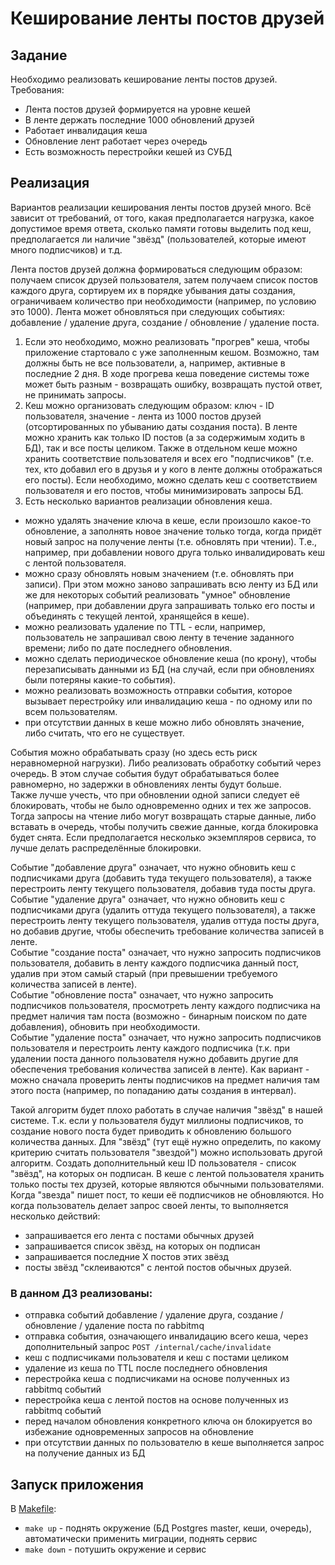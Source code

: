 # Кеширование ленты постов друзей

## Задание

Необходимо реализовать кеширование ленты постов друзей.
Требования:
- Лента постов друзей формируется на уровне кешей
- В ленте держать последние 1000 обновлений друзей
- Работает инвалидация кеша
- Обновление лент работает через очередь
- Есть возможность перестройки кешей из СУБД

## Реализация

Вариантов реализации кеширования ленты постов друзей много. Всё зависит от требований, от того, какая предполагается нагрузка, какое допустимое время ответа, сколько памяти готовы выделить под кеш, предполагается ли наличие "звёзд" (пользователей, которые имеют много подписчиков) и т.д.

Лента постов друзей должна формироваться следующим образом: получаем список друзей пользователя, затем получаем список постов каждого друга, сортируем их в порядке убывания даты создания, ограничиваем количество при необходимости (например, по условию это 1000). Лента может обновляться при следующих событиях: добавление / удаление друга, создание / обновление / удаление поста.

1) Если это необходимо, можно реализовать "прогрев" кеша, чтобы приложение стартовало с уже заполненным кешом. Возможно, там должны быть не все пользователи, а, например, активные в последние 2 дня. В ходе прогрева кеша поведение системы тоже может быть разным - возвращать ошибку, возвращать пустой ответ, не принимать запросы.  
2) Кеш можно организовать следующим образом: ключ - ID пользователя, значение - лента из 1000 постов друзей (отсортированных по убыванию даты создания поста). В ленте можно хранить как только ID постов (а за содержимым ходить в БД), так и все посты целиком. Также в отдельном кеше можно хранить соответствие пользователя и всех его "подписчиков" (т.е. тех, кто добавил его в друзья и у кого в ленте должны отображаться его посты). Если необходимо, можно сделать кеш с соответствием пользователя и его постов, чтобы минимизировать запросы БД.  
3) Есть несколько вариантов реализации обновления кеша.  
- можно удалять значение ключа в кеше, если произошло какое-то обновление, а заполнять новое значение только тогда, когда придёт новый запрос на получение ленты (т.е. обновлять при чтении). Т.е., например, при добавлении нового друга только инвалидировать кеш с лентой пользователя.  
- можно сразу обновлять новым значением (т.е. обновлять при записи). При этом можно заново запрашивать всю ленту из БД или же для некоторых событий реализовать "умное" обновление (например, при добавлении друга запрашивать только его посты и объединять с текущей лентой, хранящейся в кеше).  
- можно реализовать удаление по TTL - если, например, пользователь не запрашивал свою ленту в течение заданного времени; либо по дате последнего обновления.  
- можно сделать периодическое обновление кеша (по крону), чтобы перезаписывать данными из БД (на случай, если при обновлениях были потеряны какие-то события).  
- можно реализовать возможность отправки события, которое вызывает перестройку или инвалидацию кеша - по одному или по всем пользователям.  
- при отсутствии данных в кеше можно либо обновлять значение, либо считать, что его не существует.

События можно обрабатывать сразу (но здесь есть риск неравномерной нагрузки). Либо реализовать обработку событий через очередь. В этом случае события будут обрабатываться более равномерно, но задержки в обновлениях ленты будут больше.  
Также лучше учесть, что при обновлении одной записи следует её блокировать, чтобы не было одновременно одних и тех же запросов. Тогда запросы на чтение либо могут возвращать старые данные, либо вставать в очередь, чтобы получить свежие данные, когда блокировка будет снята. Если предполагается несколько экземпляров сервиса, то лучше делать распределённые блокировки.   

Событие "добавление друга" означает, что нужно обновить кеш с подписчиками друга (добавить туда текущего пользователя), а также перестроить ленту текущего пользователя, добавив туда посты друга.  
Событие "удаление друга" означает, что нужно обновить кеш с подписчиками друга (удалить оттуда текущего пользователя), а также перестроить ленту текущего пользователя, удалив оттуда посты друга, но добавив другие, чтобы обеспечить требование количества записей в ленте.  
Событие "создание поста" означает, что нужно запросить подписчиков пользователя, добавить в ленту каждого подписчика данный пост, удалив при этом самый старый (при превышении требуемого количества записей в ленте).  
Событие "обновление поста" означает, что нужно запросить подписчиков пользователя, просмотреть ленту каждого подписчика на предмет наличия там поста (возможно - бинарным поиском по дате добавления), обновить при необходимости.  
Событие "удаление поста" означает, что нужно запросить подписчиков пользователя и перестроить ленту каждого подписчика (т.к. при удалении поста данного пользователя нужно добавить другие для обеспечения требования количества записей в ленте). Как вариант - можно сначала проверить ленты подписчиков на предмет наличия там этого поста (например, по попаданию даты создания в интервал).  

Такой алгоритм будет плохо работать в случае наличия "звёзд" в нашей системе. Т.к. если у пользователя будут миллионы подписчиков, то создание нового поста будет приводить к обновлению большого количества данных. Для "звёзд" (тут ещё нужно определить, по какому критерию считать пользователя "звездой") можно использовать другой алгоритм. Создать дополнительный кеш ID пользователя - список "звёзд", на которых он подписан. В кеше с лентой пользователя хранить только посты тех друзей, которые являются обычными пользователями. Когда "звезда" пишет пост, то кеши её подписчиков не обновляются. Но когда пользователь делает запрос своей ленты, то выполняется несколько действий:
- запрашивается его лента с постами обычных друзей
- запрашивается список звёзд, на которых он подписан
- запрашивается последние X постов этих звёзд
- посты звёзд "склеиваются" с лентой постов обычных друзей.

### В данном ДЗ реализованы:
- отправка событий добавление / удаление друга, создание / обновление / удаление поста по rabbitmq
- отправка события, означающего инвалидацию всего кеша, через дополнительный запрос `POST /internal/cache/invalidate`
- кеш с подписчиками пользователя и кеш с постами целиком
- удаление из кеша по TTL после последнего обновления
- перестройка кеша с подписчиками на основе полученных из rabbitmq событий
- перестройка кеша с лентой постов на основе полученных из rabbitmq событий
- перед началом обновления конкретного ключа он блокируется во избежание одновременных запросов на обновление
- при отсутствии данных по пользователю в кеше выполняется запрос на получение данных из БД

## Запуск приложения
В [Makefile](../Makefile):
- `make up` - поднять окружение (БД Postgres master, кеши, очередь), автоматически применить миграции, поднять сервис
- `make down` - потушить окружение и сервис

